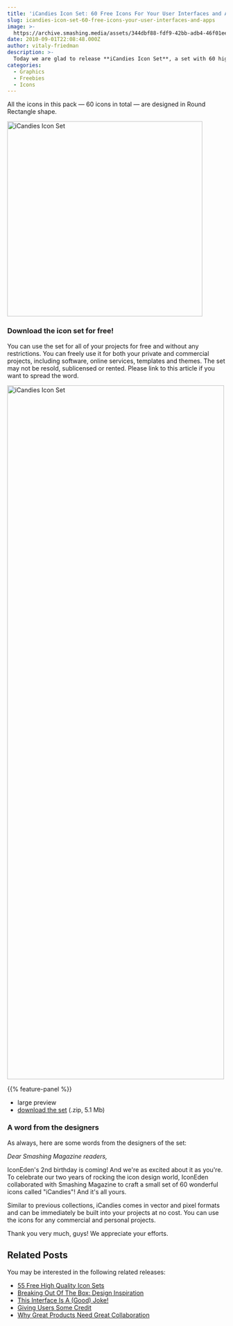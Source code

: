 ```yaml
---
title: 'iCandies Icon Set: 60 Free Icons For Your User Interfaces and Apps'
slug: icandies-icon-set-60-free-icons-your-user-interfaces-and-apps
image: >-
  https://archive.smashing.media/assets/344dbf88-fdf9-42bb-adb4-46f01eedd629/5f3dcbab-c0ea-4aa7-9e1f-bca84ed3e869/icandies.jpg
date: 2010-09-01T22:08:48.000Z
author: vitaly-friedman
description: >-
  Today we are glad to release **iCandies Icon Set**, a set with 60 high quality icons in 64×64px, 48×48px and 32×32px, available in .EPS, .AI and .PNG.
categories:
  - Graphics
  - Freebies
  - Icons
---
```

All the icons in this pack — 60 icons in total — are designed in Round Rectangle shape.

<a href="https://archive.smashing.media/assets/344dbf88-fdf9-42bb-adb4-46f01eedd629/bd5b2425-6a03-4f53-9a6c-7f839a9da5db/icandies-sm-large.jpg"><img loading="lazy" decoding="async" src="https://archive.smashing.media/assets/344dbf88-fdf9-42bb-adb4-46f01eedd629/f33b6de0-f39a-48c5-8721-0f78d571f40c/icandies-450px.jpg" alt="iCandies Icon Set" width="450" height="450" /></a>

### Download the icon set for free!

You can use the set for all of your projects for free and without any restrictions. You can freely use it for both your private and commercial projects, including software, online services, templates and themes. The set may not be resold, sublicensed or rented. Please link to this article if you want to spread the word.

<a href="https://archive.smashing.media/assets/344dbf88-fdf9-42bb-adb4-46f01eedd629/bd5b2425-6a03-4f53-9a6c-7f839a9da5db/icandies-sm-large.jpg"><img loading="lazy" decoding="async" src="https://archive.smashing.media/assets/344dbf88-fdf9-42bb-adb4-46f01eedd629/bd5b2425-6a03-4f53-9a6c-7f839a9da5db/icandies-sm-large.jpg" alt="iCandies Icon Set" width="500" height="1600" /></a>

{{% feature-panel %}}

*   large preview
*   [download the set](https://archive.smashing.media/assets/344dbf88-fdf9-42bb-adb4-46f01eedd629/c240c563-b4f8-4a06-abc4-05001d228e32/icandies-icon-set.zip) (.zip, 5.1 Mb)

### A word from the designers

As always, here are some words from the designers of the set:

<em>Dear Smashing Magazine readers, </em>

IconEden's 2nd birthday is coming! And we're as excited about it as you're. To celebrate our two years of rocking the icon design world, IconEden collaborated with Smashing Magazine to craft a small set of 60 wonderful icons called "iCandies"! And it's all yours.

Similar to previous collections, iCandies comes in vector and pixel formats and can be immediately be built into your projects at no cost. You can use the icons for any commercial and personal projects.

Thank you very much, guys! We appreciate your efforts.</p>

## Related Posts

You may be interested in the following related releases:

*   [55 Free High Quality Icon Sets](https://www.smashingmagazine.com/2008/07/55-free-high-quality-icon-sets/)
*   <span>[Breaking Out Of The Box: Design Inspiration](https://www.smashingmagazine.com/2016/04/design-inspiration-april-16/)</span>
*   <span>[This Interface Is A (Good) Joke!](https://www.smashingmagazine.com/2016/04/this-interface-is-a-good-joke/)</span>
*   <span>[Giving Users Some Credit](https://www.smashingmagazine.com/2010/08/giving-users-some-credit/)</span>
*   <span>[Why Great Products Need Great Collaboration](https://www.smashingmagazine.com/2016/05/why-great-products-need-great-collaboration/)</span>

